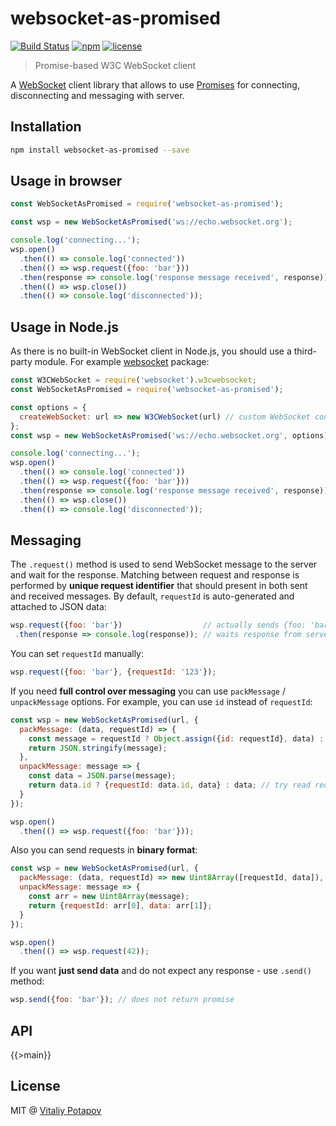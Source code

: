 # websocket-as-promised

[![Build Status](https://travis-ci.org/vitalets/websocket-as-promised.svg?branch=master)](https://travis-ci.org/vitalets/websocket-as-promised)
[![npm](https://img.shields.io/npm/v/websocket-as-promised.svg)](https://www.npmjs.com/package/websocket-as-promised)
[![license](https://img.shields.io/npm/l/websocket-as-promised.svg)](https://www.npmjs.com/package/websocket-as-promised)

> Promise-based W3C WebSocket client

A [WebSocket] client library that allows to use [Promises] for connecting, disconnecting and messaging with server.

## Installation
```bash
npm install websocket-as-promised --save
```

## Usage in browser
```js
const WebSocketAsPromised = require('websocket-as-promised');

const wsp = new WebSocketAsPromised('ws://echo.websocket.org');

console.log('connecting...');
wsp.open()
  .then(() => console.log('connected'))
  .then(() => wsp.request({foo: 'bar'}))
  .then(response => console.log('response message received', response))
  .then(() => wsp.close())
  .then(() => console.log('disconnected'));

```

## Usage in Node.js
As there is no built-in WebSocket client in Node.js, you should use a third-party module.
For example [websocket](https://www.npmjs.com/package/websocket) package:
```js
const W3CWebSocket = require('websocket').w3cwebsocket;
const WebSocketAsPromised = require('websocket-as-promised');

const options = {
  createWebSocket: url => new W3CWebSocket(url) // custom WebSocket constructor
};
const wsp = new WebSocketAsPromised('ws://echo.websocket.org', options);

console.log('connecting...');
wsp.open()
  .then(() => console.log('connected'))
  .then(() => wsp.request({foo: 'bar'}))
  .then(response => console.log('response message received', response))
  .then(() => wsp.close())
  .then(() => console.log('disconnected'));

```

## Messaging
The `.request()` method is used to send WebSocket message to the server and wait for the response.
Matching between request and response is performed by **unique request identifier** that should present
in both sent and received messages. By default, `requestId` is auto-generated and attached to JSON data:
```js
wsp.request({foo: 'bar'})                  // actually sends {foo: 'bar', requestId: 'xxx'}
 .then(response => console.log(response)); // waits response from server with the same requestId: {requestId: 'xxx', ...}

```
You can set `requestId` manually:
```js
wsp.request({foo: 'bar'}, {requestId: '123'});
```
If you need **full control over messaging** you can use `packMessage` / `unpackMessage` options. 
For example, you can use `id` instead of `requestId`:
```js
const wsp = new WebSocketAsPromised(url, {
  packMessage: (data, requestId) => {
    const message = requestId ? Object.assign({id: requestId}, data) : data; // attach request id as 'id'
    return JSON.stringify(message);
  },
  unpackMessage: message => {
    const data = JSON.parse(message);
    return data.id ? {requestId: data.id, data} : data; // try read request id from 'id' prop of received message
  }
});

wsp.open()
  .then(() => wsp.request({foo: 'bar'}));
```
Also you can send requests in **binary format**:
```js
const wsp = new WebSocketAsPromised(url, {
  packMessage: (data, requestId) => new Uint8Array([requestId, data]),
  unpackMessage: message => {
    const arr = new Uint8Array(message);
    return {requestId: arr[0], data: arr[1]};
  }
});

wsp.open()
  .then(() => wsp.request(42));
```

If you want **just send data** and do not expect any response - use `.send()` method:
```js
wsp.send({foo: 'bar'}); // does not return promise
```

## API

{{>main}}

## License
MIT @ [Vitaliy Potapov](https://github.com/vitalets)

[Promises]: https://developer.mozilla.org/en/docs/Web/JavaScript/Reference/Global_Objects/Promise
[WebSocket]: https://developer.mozilla.org/en-US/docs/Web/API/WebSockets_API
